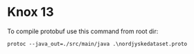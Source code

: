 # Knox 13

To compile protobuf use this command from root dir:
```
protoc --java_out=./src/main/java .\nordjyskedataset.proto
```
